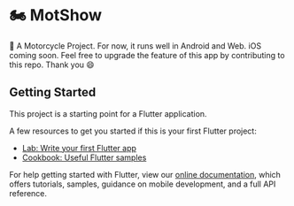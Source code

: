 # 🏍️ MotShow

🚀 A Motorcycle Project. For now, it runs well in Android and Web. iOS coming soon. 
Feel free to upgrade the feature of this app by contributing to this repo. Thank you 😄

## Getting Started

This project is a starting point for a Flutter application.

A few resources to get you started if this is your first Flutter project:

- [Lab: Write your first Flutter app](https://flutter.dev/docs/get-started/codelab)
- [Cookbook: Useful Flutter samples](https://flutter.dev/docs/cookbook)

For help getting started with Flutter, view our
[online documentation](https://flutter.dev/docs), which offers tutorials,
samples, guidance on mobile development, and a full API reference.
